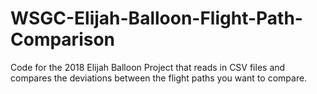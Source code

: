 # WSGC-Elijah-Balloon-Flight-Path-Comparison
Code for the 2018 Elijah Balloon Project that reads in CSV files and compares the deviations between the flight paths you want to compare.

